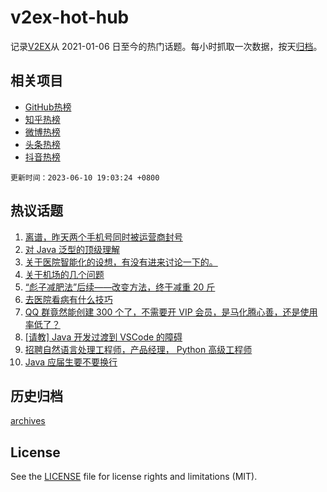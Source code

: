 # v2ex-hot-hub

 记录[V2EX](https://www.v2ex.com/)从 2021-01-06 日至今的热门话题。每小时抓取一次数据，按天[归档](archives)。
 
 ## 相关项目

- [GitHub热榜](https://github.com/snaildev/github-hot-hub)
- [知乎热榜](https://github.com/snaildev/zhihu-hot-hub)
- [微博热榜](https://github.com/snaildev/weibo-hot-hub)
- [头条热榜](https://github.com/snaildev/toutiao-hot-hub)
- [抖音热榜](https://github.com/snaildev/douyin-hot-hub)


 `更新时间：2023-06-10 19:03:24 +0800`

## 热议话题

1. [离谱，昨天两个手机号同时被运营商封号](https://www.v2ex.com/t/947499)
1. [对 Java 泛型的顶级理解](https://www.v2ex.com/t/947486)
1. [关于医院智能化的设想，有没有进来讨论一下的。](https://www.v2ex.com/t/947498)
1. [关于机场的几个问题](https://www.v2ex.com/t/947477)
1. [“彪子减肥法”后续——改变方法，终于减重 20 斤](https://www.v2ex.com/t/947474)
1. [去医院看病有什么技巧](https://www.v2ex.com/t/947509)
1. [QQ 群竟然能创建 300 个了，不需要开 VIP 会员，是马化腾心善，还是使用率低了？](https://www.v2ex.com/t/947469)
1. [[请教] Java 开发过渡到 VSCode 的障碍](https://www.v2ex.com/t/947532)
1. [招聘自然语言处理工程师，产品经理， Python 高级工程师](https://www.v2ex.com/t/947478)
1. [Java 应届生要不要换行](https://www.v2ex.com/t/947515)

## 历史归档

[archives](archives)

## License

See the [LICENSE](LICENSE) file for license rights and limitations (MIT).
